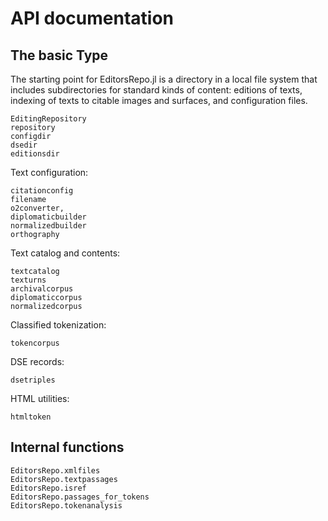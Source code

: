 # API documentation


## The basic Type

The starting point for EditorsRepo.jl is a directory in a local file system that includes subdirectories for standard kinds of content: editions of texts, indexing of texts to citable images and surfaces, and configuration files.


```@docs
EditingRepository
repository
configdir
dsedir
editionsdir
```

Text configuration:

```@docs
citationconfig
filename
o2converter,
diplomaticbuilder
normalizedbuilder
orthography
```    

Text catalog and contents:

```@docs
textcatalog
texturns
archivalcorpus
diplomaticcorpus
normalizedcorpus
```

Classified tokenization:

```@docs
tokencorpus
```

DSE records:

```@docs
dsetriples
```

HTML utilities:

```@docs
htmltoken
```

## Internal functions

```@docs
EditorsRepo.xmlfiles
EditorsRepo.textpassages
EditorsRepo.isref
EditorsRepo.passages_for_tokens
EditorsRepo.tokenanalysis
```
